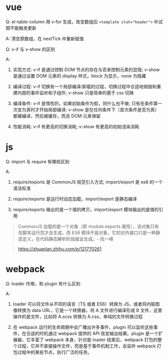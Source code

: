 # vue

Q: el-table-column 用 v-for 生成，改变数组后 `<template slot="header">` 中试图不能触发更新

A: 清空原数组，在 nextTick 中重新赋值

Q: v-if 与 v-show 的区别

A:
1. 实现方式: v-if 是通过控制 DOM 节点的存在与否来控制元素的显隐; v-show 是通过设置 DOM 元素的 display 样式，block 为显示，none 为隐藏

2. 编译过程: v-if 切换有一个局部编译/卸载的过程，切换过程中合适地销毁和重建内部的事件监听和子组件; v-show 只是简单的基于 css 切换

3. 编译条件: v-if 是惰性的，如果初始条件为假，则什么也不做; 只有在条件第一次变为真时才开始局部编译; v-show 是在任何条件下（首次条件是否为真）都被编译，然后被缓存，而且 DOM 元素保留

4. 性能消耗: v-if 有更高的切换消耗; v-show 有更高的初始渲染消耗

# js

Q: import 与 require 有哪些区别

A:
1. require/exports 是 CommonJS 规范引入方式; import/export 是 es6 的一个语法标准

2. require/exports 是运行时动态加载，import/export 是静态编译

3. require/exports 输出的是一个值的拷贝，import/export 模块输出的是值的引用

> CommonJS 加载的是一个对象（即 module.exports 属性），该对象只有在脚本运行完才会生成。而 ES6 模块不是对象，它的对外接口只是一种静态定义，在代码静态解析阶段就会生成。- 阮一峰

> https://zhuanlan.zhihu.com/p/121770261

# webpack

Q: loader 作用，和 plugin 有什么区别

A: 
1. loader 可以将文件从不同的语言（TS 或者 ES6）转换为 JS，或者将内联图像转换为 data URL，它是一个转换器，将 A 文件进行编译形成 B 文件，这里操作的是文件，比如将 A.scss 转换为 A.css，单纯的文件转换过程

2. 在 webpack 运行的生命周期中会广播出许多事件，plugin 可以监听这些事件，在合适的时机通过 webpack 提供的 API 改变输出结果。plugin 是一个扩展器，它丰富了 webpack 本身，针对是 loader 结束后，webpack 打包的整个过程，它并不直接操作文件，而是基于事件机制工作，会监听 webpack 打包过程中的某些节点，执行广泛的任务。